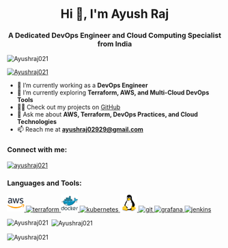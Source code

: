 <h1 align="center">Hi 👋, I'm Ayush Raj</h1>
<h3 align="center">A Dedicated DevOps Engineer and Cloud Computing Specialist from India</h3>

<p align="left">
  <img src="https://komarev.com/ghpvc/?username=Ayushraj021&label=Profile%20views&color=0e75b6&style=flat" alt="Ayushraj021" />
</p>

<p align="left">
  <a href="https://github.com/ryo-ma/github-profile-trophy">
    <img src="https://github-profile-trophy.vercel.app/?username=Ayushraj021" alt="Ayushraj021" />
  </a>
</p>

- 🔭 I’m currently working as a **DevOps Engineer**  
- 🌱 I’m currently exploring **Terraform, AWS, and Multi-Cloud DevOps Tools**  
- 👨‍💻 Check out my projects on [GitHub](https://github.com/Ayushraj021)  
- 💬 Ask me about **AWS, Terraform, DevOps Practices, and Cloud Technologies**  
- 📫 Reach me at **ayushraj02929@gmail.com**

<h3 align="left">Connect with me:</h3>
<p align="left">
  <a href="https://www.linkedin.com/in/ayushraj021" target="blank">
    <img align="center" src="https://raw.githubusercontent.com/rahuldkjain/github-profile-readme-generator/master/src/images/icons/Social/linked-in-alt.svg" alt="ayushraj021" height="30" width="40" />
  </a>
</p>

<h3 align="left">Languages and Tools:</h3>
<p align="left">
  <a href="https://aws.amazon.com" target="_blank" rel="noreferrer">
    <img src="https://raw.githubusercontent.com/devicons/devicon/master/icons/amazonwebservices/amazonwebservices-original-wordmark.svg" alt="aws" width="40" height="40" />
  </a>
  <a href="https://www.terraform.io/" target="_blank" rel="noreferrer">
    <img src="https://www.vectorlogo.zone/logos/terraformio/terraformio-icon.svg" alt="terraform" width="40" height="40" />
  </a>
  <a href="https://www.docker.com/" target="_blank" rel="noreferrer">
    <img src="https://raw.githubusercontent.com/devicons/devicon/master/icons/docker/docker-original-wordmark.svg" alt="docker" width="40" height="40" />
  </a>
  <a href="https://kubernetes.io" target="_blank" rel="noreferrer">
    <img src="https://www.vectorlogo.zone/logos/kubernetes/kubernetes-icon.svg" alt="kubernetes" width="40" height="40" />
  </a>
  <a href="https://www.linux.org/" target="_blank" rel="noreferrer">
    <img src="https://raw.githubusercontent.com/devicons/devicon/master/icons/linux/linux-original.svg" alt="linux" width="40" height="40" />
  </a>
  <a href="https://git-scm.com/" target="_blank" rel="noreferrer">
    <img src="https://www.vectorlogo.zone/logos/git-scm/git-scm-icon.svg" alt="git" width="40" height="40" />
  </a>
  <a href="https://grafana.com" target="_blank" rel="noreferrer">
    <img src="https://www.vectorlogo.zone/logos/grafana/grafana-icon.svg" alt="grafana" width="40" height="40" />
  </a>
  <a href="https://www.jenkins.io" target="_blank" rel="noreferrer">
    <img src="https://www.vectorlogo.zone/logos/jenkins/jenkins-icon.svg" alt="jenkins" width="40" height="40" />
  </a>
</p>

<p>
  <img align="left" src="https://github-readme-stats.vercel.app/api/top-langs?username=Ayushraj021&show_icons=true&locale=en&layout=compact" alt="Ayushraj021" />
</p>

<p>&nbsp;
  <img align="center" src="https://github-readme-stats.vercel.app/api?username=Ayushraj021&show_icons=true&locale=en" alt="Ayushraj021" />
</p>

<p>
  <img align="center" src="https://github-readme-streak-stats.herokuapp.com/?user=Ayushraj021&" alt="Ayushraj021" />
</p>
